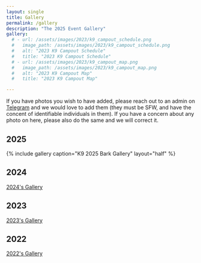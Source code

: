 ```yaml
---
layout: single
title: Gallery
permalink: /gallery
description: "The 2025 Event Gallery"
gallery:
  # - url: /assets/images/2023/k9_campout_schedule.png
  #   image_path: /assets/images/2023/k9_campout_schedule.png
  #   alt: "2023 K9 Campout Schedule"
  #   title: "2023 K9 Campout Schedule"
  # - url: /assets/images/2023/k9_campout_map.png
  #   image_path: /assets/images/2023/k9_campout_map.png
  #   alt: "2023 K9 Campout Map"
  #   title: "2023 K9 Campout Map"

---
```


If you have photos you wish to have added, please reach out to an admin on [Telegram](/telegram) and we would love to add them (they must be SFW, and have the concent of identifiable individuals in them). If you have a concern about any photo on here, please also do the same and we will correct it.

## 2025
{% include gallery caption="K9 2025 Bark Gallery" layout="half" %}

## 2024

[2024's Gallery](2024/gallery)

## 2023

[2023's Gallery](2023/gallery)

## 2022

[2022's Gallery](2022/gallery)
